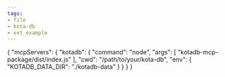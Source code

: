 ```yaml
---
tags:
- file
- kota-db
- ext_example
---
```

{
  "mcpServers": {
    "kotadb": {
      "command": "node",
      "args": [
        "kotadb-mcp-package/dist/index.js"
      ],
      "cwd": "/path/to/your/kota-db",
      "env": {
        "KOTADB_DATA_DIR": "./kotadb-data"
      }
    }
  }
}